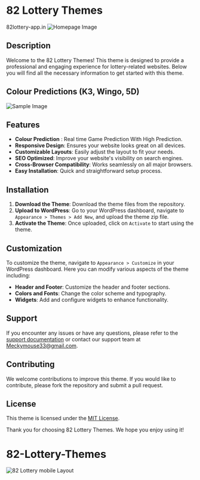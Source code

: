 # 82 Lottery Themes
82lottery-app.in
![Homepage Image](https://github.com/user-attachments/assets/5dab0434-774e-4dc0-904a-b1deeaae0a06)

## Description
Welcome to the 82 Lottery Themes! This theme is designed to provide a professional and engaging experience for lottery-related websites. Below you will find all the necessary information to get started with this theme.

## Colour Predictions (K3, Wingo, 5D)
![Sample Image](https://github.com/user-attachments/assets/0d46c6b8-b2ac-44ea-ab43-98ac612e3431)

## Features

- **Colour Prediction** : Real time Game Prediction With High Prediction.
- **Responsive Design**: Ensures your website looks great on all devices.
- **Customizable Layouts**: Easily adjust the layout to fit your needs.
- **SEO Optimized**: Improve your website's visibility on search engines.
- **Cross-Browser Compatibility**: Works seamlessly on all major browsers.
- **Easy Installation**: Quick and straightforward setup process.

## Installation

1. **Download the Theme**: Download the theme files from the repository.
2. **Upload to WordPress**: Go to your WordPress dashboard, navigate to `Appearance > Themes > Add New`, and upload the theme zip file.
3. **Activate the Theme**: Once uploaded, click on `Activate` to start using the theme.

## Customization

To customize the theme, navigate to `Appearance > Customize` in your WordPress dashboard. Here you can modify various aspects of the theme including:

- **Header and Footer**: Customize the header and footer sections.
- **Colors and Fonts**: Change the color scheme and typography.
- **Widgets**: Add and configure widgets to enhance functionality.

## Support

If you encounter any issues or have any questions, please refer to the [support documentation](#) or contact our support team at Meckymouse33@gmail.com.

## Contributing

We welcome contributions to improve this theme. If you would like to contribute, please fork the repository and submit a pull request.

## License

This theme is licensed under the [MIT License](LICENSE).

Thank you for choosing 82 Lottery Themes. We hope you enjoy using it!
# 82-Lottery-Themes
![82 Lottery mobile Layout](https://github.com/user-attachments/assets/89355cc0-6126-49b2-842e-64281fb6d1c3)
